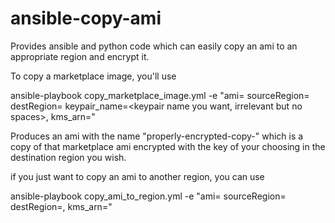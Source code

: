 # ansible-copy-ami
Provides ansible and python code which can easily copy an ami to an appropriate region and encrypt it.

To copy a marketplace image, you'll use

ansible-playbook copy_marketplace_image.yml -e "ami=<marketplace ami to copy> sourceRegion=<source Region> destRegion=<Destination Region> keypair_name=<keypair name you want, irrelevant but no spaces>, kms_arn=<kms key arn that you wish to encrypt the target ami with>"

Produces an ami with the name "properly-encrypted-copy-<ami>" which is a copy of that marketplace ami encrypted with the key of your choosing in the destination region you wish.

if you just want to copy an ami to another region, you can use

ansible-playbook copy_ami_to_region.yml -e "ami=<source ami> sourceRegion=<source Region> destRegion=<Destination Region>, kms_arn=<kms key arn that you wish to encrypt the target ami with>"
